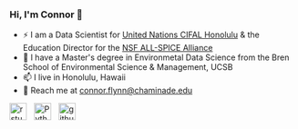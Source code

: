 ### Hi, I'm Connor 👋
- ⚡ I am a Data Scientist for [United Nations CIFAL Honolulu](https://unitar.org/about/offices-training-centres-around-world/cifal-honolulu) & the Education Director for the [NSF ALL-SPICE Alliance](https://www.nsfspicealliance.org/)
- 🌱 I have a Master's degree in Environmetal Data Science from the Bren School of Environmental Science & Management, UCSB
- 📫 I live in Honolulu, Hawaii 
- 💬 Reach me at connor.flynn@chaminade.edu

<img align="left" alt="rstudio" width="30px" style="padding-right:10px;" src="https://cdn.jsdelivr.net/gh/devicons/devicon/icons/rstudio/rstudio-original.svg" />
<img align="left" alt="Python" width="30px" style="padding-right:10px;" src="https://cdn.jsdelivr.net/gh/devicons/devicon/icons/python/python-plain.svg" />
<img align="left" alt="github" width="30px" style="padding-right:10px;" src="https://cdn.jsdelivr.net/gh/devicons/devicon/icons/github/github-original.svg" />
<br />

<!--

**ConnorFlynn/ConnorFlynn** is a ✨ _special_ ✨ repository because its `README.md` (this file) appears on your GitHub profile.

Here are some ideas to get you started:

- 🔭 I’m currently working on ...
- 🌱 I’m currently learning ...
- 👯 I’m looking to collaborate on ...
- 🤔 I’m looking for help with ...
- 💬 Ask me about ...
- 📫 How to reach me: ...
- 😄 Pronouns: ...
- ⚡ Fun fact: ...
-->
